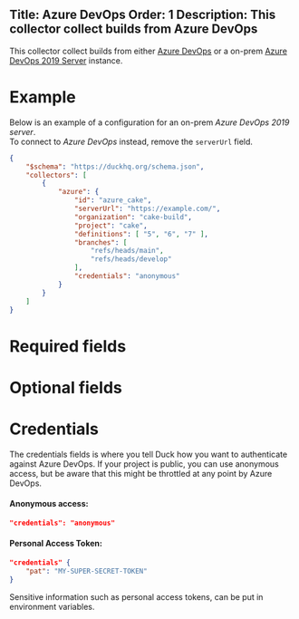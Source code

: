 Title: Azure DevOps
Order: 1
Description: This collector collect builds from Azure DevOps
---

This collector collect builds from either 
[Azure DevOps](https://azure.microsoft.com/en-us/services/devops/) or a on-prem 
[Azure DevOps 2019 Server](https://azure.microsoft.com/en-us/services/devops/server/) instance.

# Example

Below is an example of a configuration for an on-prem *Azure DevOps 2019 server*.  
To connect to *Azure DevOps* instead, remove the `serverUrl` field.

```json
{
    "$schema": "https://duckhq.org/schema.json",
    "collectors": [
        {
            "azure": {
                "id": "azure_cake",
                "serverUrl": "https://example.com/",
                "organization": "cake-build",
                "project": "cake",
                "definitions": [ "5", "6", "7" ],
                "branches": [
                    "refs/heads/main",
                    "refs/heads/develop"
                ],
                "credentials": "anonymous"
            }
        }
    ]
}
```

# Required fields

<?# JsonSchema type=AzureDevOpsConfiguration required=true credentialsType=AzureDevOpsCredentials /?>

# Optional fields

<?# JsonSchema type=AzureDevOpsConfiguration required=false /?>

# Credentials

The credentials fields is where you tell Duck how you want to authenticate
against Azure DevOps. If your project is public, you can use anonymous access,
but be aware that this might be throttled at any point by Azure DevOps.

#### Anonymous access:

```json
"credentials": "anonymous"
```

#### Personal Access Token:

```json
"credentials" {
    "pat": "MY-SUPER-SECRET-TOKEN"
}
```

<div class="alert alert-info" role="alert">
  <i class="fad fa-info-circle icon-web"></i> Sensitive information such as 
  personal access tokens, can be put in environment variables.
</div>